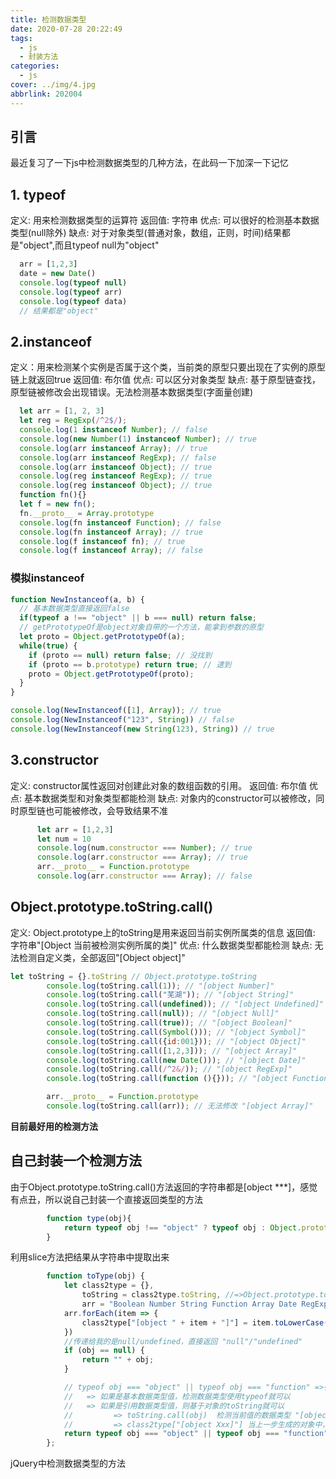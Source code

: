 ```yaml
---
title: 检测数据类型
date: 2020-07-28 20:22:49
tags: 
  - js
  - 封装方法
categories:
  - js
cover: ../img/4.jpg
abbrlink: 202004
---
```


## 引言

最近复习了一下js中检测数据类型的几种方法，在此码一下加深一下记忆

## 1. typeof

定义: 用来检测数据类型的运算符
返回值: 字符串
优点: 可以很好的检测基本数据类型(null除外)
缺点: 对于对象类型(普通对象，数组，正则，时间)结果都是"object",而且typeof null为"object"

```js
  arr = [1,2,3]
  date = new Date()
  console.log(typeof null)
  console.log(typeof arr)
  console.log(typeof data)
  // 结果都是"object"
```
## 2.instanceof

定义：用来检测某个实例是否属于这个类，当前类的原型只要出现在了实例的原型链上就返回true
返回值: 布尔值
优点: 可以区分对象类型
缺点: 基于原型链查找，原型链被修改会出现错误。无法检测基本数据类型(字面量创建)
```js
  let arr = [1, 2, 3]
  let reg = RegExp(/^2$/);
  console.log(1 instanceof Number); // false
  console.log(new Number(1) instanceof Number); // true
  console.log(arr instanceof Array); // true
  console.log(arr instanceof RegExp); // false
  console.log(arr instanceof Object); // true
  console.log(reg instanceof RegExp); // true
  console.log(reg instanceof Object); // true
  function fn(){}
  let f = new fn();
  fn.__proto__ = Array.prototype
  console.log(fn instanceof Function); // false
  console.log(fn instanceof Array); // true
  console.log(f instanceof fn); // true
  console.log(f instanceof Array); // false
```
### 模拟instanceof
```js
function NewInstanceof(a, b) {
  // 基本数据类型直接返回false
  if(typeof a !== "object" || b === null) return false;
  // getPrototypeOf是object对象自带的一个方法，能拿到参数的原型
  let proto = Object.getPrototypeOf(a);
  while(true) {
    if (proto == null) return false; // 没找到
    if (proto == b.prototype) return true; // 逮到
    proto = Object.getPrototypeOf(proto);
  }
}

console.log(NewInstanceof([1], Array)); // true
console.log(NewInstanceof("123", String)) // false
console.log(NewInstanceof(new String(123), String)) // true
```

## 3.constructor

定义: constructor属性返回对创建此对象的数组函数的引用。
返回值: 布尔值
优点: 基本数据类型和对象类型都能检测
缺点: 对象内的constructor可以被修改，同时原型链也可能被修改，会导致结果不准

```js
      let arr = [1,2,3]
      let num = 10
      console.log(num.constructor === Number); // true
      console.log(arr.constructor === Array); // true
      arr.__proto__ = Function.prototype
      console.log(arr.constructor === Array); // false
```

## Object.prototype.toString.call()

定义: Object.prototype上的toString是用来返回当前实例所属类的信息
返回值: 字符串"[Object 当前被检测实例所属的类]"
优点: 什么数据类型都能检测
缺点: 无法检测自定义类，全部返回"[Object object]"

```js
let toString = {}.toString // Object.prototype.toString
        console.log(toString.call(1)); // "[object Number]"
        console.log(toString.call("芜湖")); // "[object String]"
        console.log(toString.call(undefined)); // "[object Undefined]"
        console.log(toString.call(null)); // "[object Null]"
        console.log(toString.call(true)); // "[object Boolean]"
        console.log(toString.call(Symbol())); // "[object Symbol]"
        console.log(toString.call({id:001})); // "[object Object]"
        console.log(toString.call([1,2,3])); // "[object Array]"
        console.log(toString.call(new Date())); // "[object Date]"
        console.log(toString.call(/^2&/)); // "[object RegExp]"
        console.log(toString.call(function (){})); // "[object Function]"

        arr.__proto__ = Function.prototype
        console.log(toString.call(arr)); // 无法修改 "[object Array]"
```

**目前最好用的检测方法**

## 自己封装一个检测方法

由于Object.prototype.toString.call()方法返回的字符串都是[object ***]，感觉有点丑，所以说自己封装一个直接返回类型的方法

```js
        function type(obj){
            return typeof obj !== "object" ? typeof obj : Object.prototype.toString.call(obj).slice(8, -1).toLowerCase();
        }
```

利用slice方法把结果从字符串中提取出来

```js
        function toType(obj) {
            let class2type = {},
                toString = class2type.toString, //=>Object.prototype.toString
                arr = "Boolean Number String Function Array Date RegExp Object Error Symbol".split(" ");
            arr.forEach(item => {
                class2type["[object " + item + "]"] = item.toLowerCase();
            })
            //传递给我的是null/undefined，直接返回 "null"/"undefined"
            if (obj == null) {
                return "" + obj;
            }

            // typeof obj === "object" || typeof obj === "function" =>引用数据类型
            //   => 如果是基本数据类型值，检测数据类型使用typeof就可以
            //   => 如果是引用数据类型值，则基于对象的toString就可以
            //         => toString.call(obj)  检测当前值的数据类型 "[object Xxx]"
            //         => class2type["[object Xxx]"] 当上一步生成的对象中，基于对应的属性名，找到属性值（所属的数据类型），如果没有则返回 "object"
            return typeof obj === "object" || typeof obj === "function" ? class2type[toString.call(obj)] || "object" : typeof obj;
        };
```

jQuery中检测数据类型的方法

